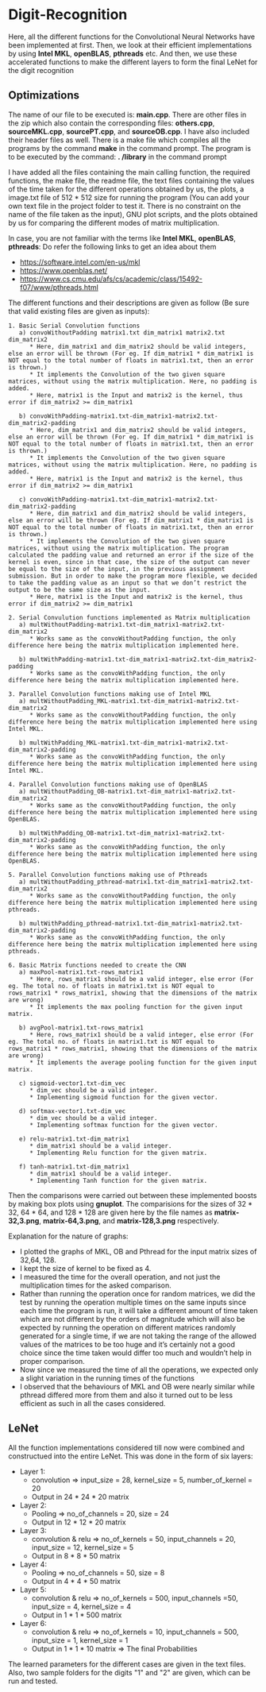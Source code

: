 # Digit-Recognition

Here, all the different functions for the Convolutional Neural Networks have been implemented at first. Then, we look at their efficient implementations by using **Intel MKL**, **openBLAS**, **pthreads** etc. And then, we use these accelerated functions to make the different layers to form the final LeNet for the digit recognition

## Optimizations

The name of our file to be executed is: **main.cpp**. There are other files in the zip which also contain the corresponding files: **others.cpp**, **sourceMKL.cpp**, **sourcePT.cpp**, and **sourceOB.cpp**. I have also included their header files as well. There is a make file which compiles all the programs by the command **make** in the command prompt. The program is to be executed by the command: **. /library** in the command prompt

I have added all the files containing the main calling function, the required functions, the make file, the readme file, the text files containing the values of the time taken for the different operations obtained by us, the plots, a image.txt file of 512 * 512 size for running the program (You can add your own text file in the project folder to test it. There is no constraint on the name of the file taken as the input), GNU plot scripts, and the plots obtained by us for comparing the different modes of matrix multiplication. 

In case, you are not familiar with the terms like **Intel MKL**, **openBLAS**, **pthreads**: Do refer the following links to get an idea about them

 * https://software.intel.com/en-us/mkl
 * https://www.openblas.net/
 * https://www.cs.cmu.edu/afs/cs/academic/class/15492-f07/www/pthreads.html

The different functions and their descriptions are given as follow (Be sure that valid existing files are given as inputs):
```
1. Basic Serial Convolution functions
   a) convoWithoutPadding matrix1.txt dim_matrix1 matrix2.txt dim_matrix2
      *	Here, dim_matrix1 and dim_matrix2 should be valid integers, else an error will be thrown (For eg. If dim_matrix1 * dim_matrix1 is NOT equal to the total number of floats in matrix1.txt, then an error is thrown.)
      *	It implements the Convolution of the two given square matrices, without using the matrix multiplication. Here, no padding is added.
      *	Here, matrix1 is the Input and matrix2 is the kernel, thus error if dim_matrix2 >= dim_matrix1

   b) convoWithPadding-matrix1.txt-dim_matrix1-matrix2.txt-dim_matrix2-padding
      *	Here, dim_matrix1 and dim_matrix2 should be valid integers, else an error will be thrown (For eg. If dim_matrix1 * dim_matrix1 is NOT equal to the total number of floats in matrix1.txt, then an error is thrown.)
      *	It implements the Convolution of the two given square matrices, without using the matrix multiplication. Here, no padding is added.
      *	Here, matrix1 is the Input and matrix2 is the kernel, thus error if dim_matrix2 >= dim_matrix1

   c) convoWithPadding-matrix1.txt-dim_matrix1-matrix2.txt-dim_matrix2-padding
      *	Here, dim_matrix1 and dim_matrix2 should be valid integers, else an error will be thrown (For eg. If dim_matrix1 * dim_matrix1 is NOT equal to the total number of floats in matrix1.txt, then an error is thrown.)
      *	It implements the Convolution of the two given square matrices, without using the matrix multiplication. The program calculated the padding value and returned an error if the size of the kernel is even, since in that case, the size of the output can never be equal to the size of the input, in the previous assignment submission. But in order to make the program more flexible, we decided to take the padding value as an input so that we don’t restrict the output to be the same size as the input.
      *	Here, matrix1 is the Input and matrix2 is the kernel, thus error if dim_matrix2 >= dim_matrix1
 
2. Serial Convulution functions implemented as Matrix multiplication
   a) multWithoutPadding-matrix1.txt-dim_matrix1-matrix2.txt-dim_matrix2
      *	Works same as the convoWithoutPadding function, the only difference here being the matrix multiplication implemented here.

   b) multWithPadding-matrix1.txt-dim_matrix1-matrix2.txt-dim_matrix2-padding
      *	Works same as the convoWithPadding function, the only difference here being the matrix multiplication implemented here.
 
3. Parallel Convolution functions making use of Intel MKL 
   a) multWithoutPadding_MKL-matrix1.txt-dim_matrix1-matrix2.txt-dim_matrix2
      *	Works same as the convoWithoutPadding function, the only difference here being the matrix multiplication implemented here using Intel MKL.

   b) multWithPadding_MKL-matrix1.txt-dim_matrix1-matrix2.txt-dim_matrix2-padding
      *	Works same as the convoWithPadding function, the only difference here being the matrix multiplication implemented here using Intel MKL.

4. Parallel Convolution functions making use of OpenBLAS
   a) multWithoutPadding_OB-matrix1.txt-dim_matrix1-matrix2.txt-dim_matrix2
      *	Works same as the convoWithoutPadding function, the only difference here being the matrix multiplication implemented here using OpenBLAS.

   b) multWithPadding_OB-matrix1.txt-dim_matrix1-matrix2.txt-dim_matrix2-padding
      *	Works same as the convoWithPadding function, the only difference here being the matrix multiplication implemented here using OpenBLAS.

5. Parallel Convolution functions making use of Pthreads
   a) multWithoutPadding_pthread-matrix1.txt-dim_matrix1-matrix2.txt-dim_matrix2
      *	Works same as the convoWithoutPadding function, the only difference here being the matrix multiplication implemented here using pthreads.

   b) multWithPadding_pthread-matrix1.txt-dim_matrix1-matrix2.txt-dim_matrix2-padding
      *	Works same as the convoWithPadding function, the only difference here being the matrix multiplication implemented here using pthreads.

6. Basic Matrix functions needed to create the CNN
   a) maxPool-matrix1.txt-rows_matrix1
      *	Here, rows_matrix1 should be a valid integer, else error (For eg. The total no. of floats in matrix1.txt is NOT equal to rows_matrix1 * rows_matrix1, showing that the dimensions of the matrix are wrong)
      *	It implements the max pooling function for the given input matrix.

   b) avgPool-matrix1.txt-rows_matrix1
      *	Here, rows_matrix1 should be a valid integer, else error (For eg. The total no. of floats in matrix1.txt is NOT equal to rows_matrix1 * rows_matrix1, showing that the dimensions of the matrix are wrong)
      *	It implements the average pooling function for the given input matrix.

   c) sigmoid-vector1.txt-dim_vec
      *	dim_vec should be a valid integer.
      *	Implementing sigmoid function for the given vector.

   d) softmax-vector1.txt-dim_vec
      *	dim_vec should be a valid integer.
      *	Implementing softmax function for the given vector.

   e) relu-matrix1.txt-dim_matrix1
      *	dim_matrix1 should be a valid integer.
      *	Implementing Relu function for the given matrix.

   f) tanh-matrix1.txt-dim_matrix1
      *	dim_matrix1 should be a valid integer.
      *	Implementing Tanh function for the given matrix.
```
Then the comparisons were carried out between these implemented boosts by making box plots using **gnuplot**. The comparisions for the sizes of 32 * 32, 64 * 64, and 128 * 128 are given here by the file names as **matrix-32,3.png**, **matrix-64,3.png**, and **matrix-128,3.png** respectively.
   
Explanation for the nature of graphs:

  *	I plotted the graphs of MKL, OB and Pthread for the input matrix sizes of 32,64, 128.
  *	I kept the size of kernel to be fixed as 4.
  *	I measured the time for the overall operation, and not just the multiplication times for the asked comparison.
  *	Rather than running the operation once for random matrices, we did the test by running the operation multiple times on the same inputs since each time the program is run, it will take a different amount of time taken which are not different by the orders of magnitude which will also be expected by running the operation on different matrices randomly generated for a single time, if we are not taking the range of the allowed values of the matrices to be too huge and it’s certainly not a good choice since the time taken would differ too much and wouldn’t help in proper comparison.
  *	Now since we measured the time of all the operations, we expected only a slight variation in the running times of the functions
  *	I observed that the behaviours of MKL and OB were nearly similar while pthread differed more from them and also it turned out to be less efficient as such in all the cases considered.
  
## LeNet

All the function implementations considered till now were combined and constructued into the entire LeNet. This was done in the form of six layers:

 * Layer 1: 
    * convolution => input_size = 28, kernel_size = 5, number_of_kernel = 20
    * Output in 24 * 24 * 20 matrix 
 * Layer 2: 
    * Pooling => no_of_channels = 20, size = 24
    * Output in 12 * 12 * 20 matrix
 * Layer 3: 
    * convolution & relu => no_of_kernels = 50, input_channels = 20, input_size = 12, kernel_size = 5
    * Output in 8 * 8 * 50 matrix
 * Layer 4: 
    * Pooling => no_of_channels = 50, size = 8
    * Output in 4 * 4 * 50 matrix
 * Layer 5: 
    * convolution & relu => no_of_kernels = 500, input_channels =50, input_size = 4, kernel_size = 4
    * Output in 1 * 1 * 500 matrix
 * Layer 6: 
    * convolution & relu => no_of_kernels = 10, input_channels = 500, input_size = 1, kernel_size = 1
    * Output in 1 * 1 * 10 matrix => The final Probabilities
  
The learned parameters for the different cases are given in the text files. Also, two sample folders for the digits "1" and "2" are given, which can be run and tested.
